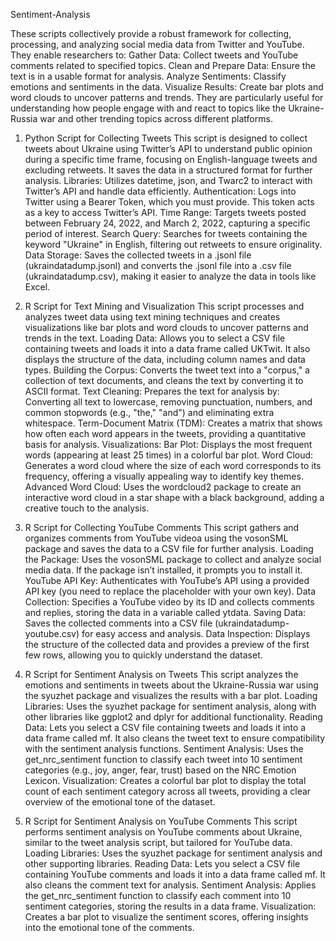 Sentiment-Analysis

These scripts collectively provide a robust framework for collecting, processing, and analyzing social media data from Twitter and YouTube. They enable researchers to:
Gather Data: Collect tweets and YouTube comments related to specified topics.
Clean and Prepare Data: Ensure the text is in a usable format for analysis.
Analyze Sentiments: Classify emotions and sentiments in the data.
Visualize Results: Create bar plots and word clouds to uncover patterns and trends.
They are particularly useful for understanding how people engage with and react to topics like the Ukraine-Russia war and other trending topics across different platforms.


1. Python Script for Collecting Tweets
This script is designed to collect tweets about Ukraine using Twitter’s API to understand public opinion during a specific time frame, focusing on English-language tweets and excluding retweets. It saves the data in a structured format for further analysis.
Libraries: Utilizes datetime, json, and Twarc2 to interact with Twitter’s API and handle data efficiently.
Authentication: Logs into Twitter using a Bearer Token, which you must provide. This token acts as a key to access Twitter’s API.
Time Range: Targets tweets posted between February 24, 2022, and March 2, 2022, capturing a specific period of interest.
Search Query: Searches for tweets containing the keyword "Ukraine" in English, filtering out retweets to ensure originality.
Data Storage: Saves the collected tweets in a .jsonl file (ukraindatadump.jsonl) and converts the .jsonl file into a .csv file (ukraindatadump.csv), making it easier to analyze the data in tools like Excel.


2. R Script for Text Mining and Visualization
This script processes and analyzes tweet data using text mining techniques and creates visualizations like bar plots and word clouds to uncover patterns and trends in the text.
Loading Data: Allows you to select a CSV file containing tweets and loads it into a data frame called UKTwit. It also displays the structure of the data, including column names and data types.
Building the Corpus: Converts the tweet text into a "corpus," a collection of text documents, and cleans the text by converting it to ASCII format.
Text Cleaning: Prepares the text for analysis by: Converting all text to lowercase, removing punctuation, numbers, and common stopwords (e.g., "the," "and") and eliminating extra whitespace.
Term-Document Matrix (TDM): Creates a matrix that shows how often each word appears in the tweets, providing a quantitative basis for analysis.
Visualizations:
Bar Plot: Displays the most frequent words (appearing at least 25 times) in a colorful bar plot.
Word Cloud: Generates a word cloud where the size of each word corresponds to its frequency, offering a visually appealing way to identify key themes.
Advanced Word Cloud: Uses the wordcloud2 package to create an interactive word cloud in a star shape with a black background, adding a creative touch to the analysis.


3. R Script for Collecting YouTube Comments
This script gathers and organizes comments from YouTube videoa using the vosonSML package and saves the data to a CSV file for further analysis.
Loading the Package: Uses the vosonSML package to collect and analyze social media data. If the package isn’t installed, it prompts you to install it.
YouTube API Key: Authenticates with YouTube’s API using a provided API key (you need to replace the placeholder with your own key).
Data Collection: Specifies a YouTube video by its ID and collects comments and replies, storing the data in a variable called ytdata.
Saving Data: Saves the collected comments into a CSV file (ukraindatadump-youtube.csv) for easy access and analysis.
Data Inspection: Displays the structure of the collected data and provides a preview of the first few rows, allowing you to quickly understand the dataset.


5. R Script for Sentiment Analysis on Tweets
This script analyzes the emotions and sentiments in tweets about the Ukraine-Russia war using the syuzhet package and visualizes the results with a bar plot.
Loading Libraries: Uses the syuzhet package for sentiment analysis, along with other libraries like ggplot2 and dplyr for additional functionality.
Reading Data: Lets you select a CSV file containing tweets and loads it into a data frame called mf. It also cleans the tweet text to ensure compatibility with the sentiment analysis functions.
Sentiment Analysis: Uses the get_nrc_sentiment function to classify each tweet into 10 sentiment categories (e.g., joy, anger, fear, trust) based on the NRC Emotion Lexicon.
Visualization: Creates a colorful bar plot to display the total count of each sentiment category across all tweets, providing a clear overview of the emotional tone of the dataset.


6. R Script for Sentiment Analysis on YouTube Comments
This script performs sentiment analysis on YouTube comments about Ukraine, similar to the tweet analysis script, but tailored for YouTube data.
Loading Libraries: Uses the syuzhet package for sentiment analysis and other supporting libraries.
Reading Data: Lets you select a CSV file containing YouTube comments and loads it into a data frame called mf. It also cleans the comment text for analysis.
Sentiment Analysis: Applies the get_nrc_sentiment function to classify each comment into 10 sentiment categories, storing the results in a data frame.
Visualization: Creates a bar plot to visualize the sentiment scores, offering insights into the emotional tone of the comments.
